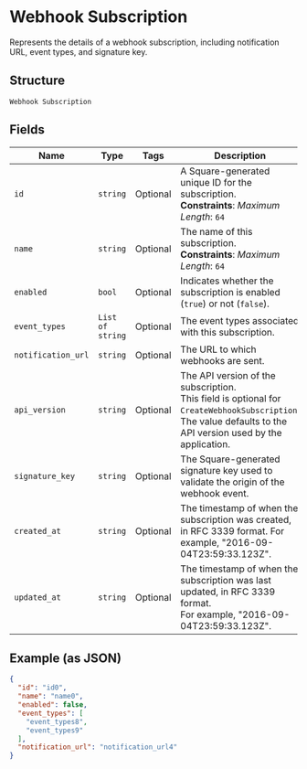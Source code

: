 
# Webhook Subscription

Represents the details of a webhook subscription, including notification URL,
event types, and signature key.

## Structure

`Webhook Subscription`

## Fields

| Name | Type | Tags | Description |
|  --- | --- | --- | --- |
| `id` | `string` | Optional | A Square-generated unique ID for the subscription.<br>**Constraints**: *Maximum Length*: `64` |
| `name` | `string` | Optional | The name of this subscription.<br>**Constraints**: *Maximum Length*: `64` |
| `enabled` | `bool` | Optional | Indicates whether the subscription is enabled (`true`) or not (`false`). |
| `event_types` | `List of string` | Optional | The event types associated with this subscription. |
| `notification_url` | `string` | Optional | The URL to which webhooks are sent. |
| `api_version` | `string` | Optional | The API version of the subscription.<br>This field is optional for `CreateWebhookSubscription`.<br>The value defaults to the API version used by the application. |
| `signature_key` | `string` | Optional | The Square-generated signature key used to validate the origin of the webhook event. |
| `created_at` | `string` | Optional | The timestamp of when the subscription was created, in RFC 3339 format. For example, "2016-09-04T23:59:33.123Z". |
| `updated_at` | `string` | Optional | The timestamp of when the subscription was last updated, in RFC 3339 format.<br>For example, "2016-09-04T23:59:33.123Z". |

## Example (as JSON)

```json
{
  "id": "id0",
  "name": "name0",
  "enabled": false,
  "event_types": [
    "event_types8",
    "event_types9"
  ],
  "notification_url": "notification_url4"
}
```

